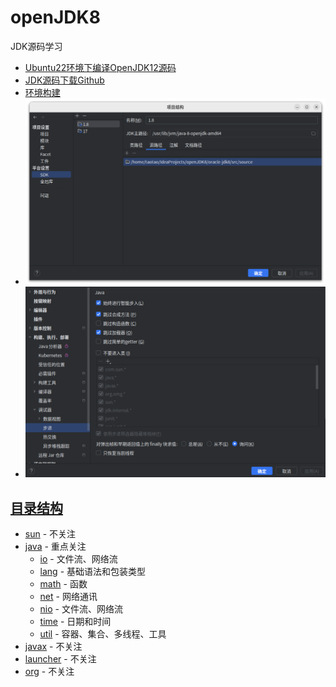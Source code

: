 # openJDK8
JDK源码学习

 - [Ubuntu22环境下编译OpenJDK12源码](https://blog.csdn.net/qq_25825005/article/details/127162939)
 - [JDK源码下载Github](https://github.com/taotao1024/openJDK8.git)
 - [环境构建](https://www.bilibili.com/video/BV1V7411U78L/)
 - ![IDEA设置](doc/JDK源码路径设置.png)
 - ![IDEA设置](doc/JDK调试设置.png)

## [目录结构](oracle-jdk8/src/source)
 - [sun](oracle-jdk8/src/source/com/sun) - 不关注
 - [java](oracle-jdk8/src/source/java) - 重点关注
   - [io](oracle-jdk8/src/source/java/io) - 文件流、网络流
   - [lang](oracle-jdk8/src/source/java/lang) - 基础语法和包装类型
   - [math](oracle-jdk8/src/source/java/math) - 函数
   - [net](oracle-jdk8/src/source/java/net) - 网络通讯
   - [nio](oracle-jdk8/src/source/java/nio) - 文件流、网络流
   - [time](oracle-jdk8/src/source/java/time) - 日期和时间
   - [util](oracle-jdk8/src/source/java/util) - 容器、集合、多线程、工具
 - [javax](oracle-jdk8/src/source/javax) - 不关注
 - [launcher](oracle-jdk8/src/source/launcher) - 不关注
 - [org](oracle-jdk8/src/source/org) - 不关注